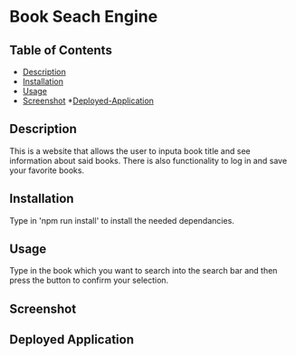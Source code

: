 # Book Seach Engine

## Table of Contents

- [Description](#description)
- [Installation](#installation)
- [Usage](#usage)
- [Screenshot](#screenshot) \*[Deployed-Application](#deployed-application)

## Description

This is a website that allows the user to inputa book title and see information about said books. There is also functionality to log in and save your favorite books.

## Installation

Type in 'npm run install' to install the needed dependancies.

## Usage

Type in the book which you want to search into the search bar and then press the button to confirm your selection.

## Screenshot

## Deployed Application
